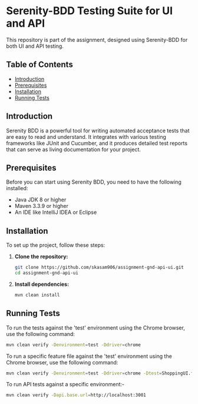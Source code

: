 # Serenity-BDD Testing Suite for UI and API

This repository is part of the assignment, designed using Serenity-BDD for both UI and API testing.

## Table of Contents

- [Introduction](#introduction)
- [Prerequisites](#prerequisites)
- [Installation](#installation)
- [Running Tests](#running-tests)

## Introduction

Serenity BDD is a powerful tool for writing automated acceptance tests that are easy to read and understand. It
integrates with various testing frameworks like JUnit and Cucumber, and it produces detailed test reports that can serve
as living documentation for your project.

## Prerequisites

Before you can start using Serenity BDD, you need to have the following installed:

- Java JDK 8 or higher
- Maven 3.3.9 or higher
- An IDE like IntelliJ IDEA or Eclipse

## Installation

To set up the project, follow these steps:

1. **Clone the repository:**

    ```bash
    git clone https://github.com/skasam906/assignment-gnd-api-ui.git
    cd assignment-gnd-api-ui
    ```

2. **Install dependencies:**

    ```bash
    mvn clean install
    ```

## Running Tests

To run the tests against the 'test' environment using the Chrome browser, use the following command:

   ```bash
   mvn clean verify -Denvironment=test -Ddriver=chrome
   ```

To run a specific feature file against the 'test' environment using the Chrome browser, use the following command:

   ```bash
   mvn clean verify -Denvironment=test -Ddriver=chrome -Dtest=ShoppingUI.feature
   ```

To run API tests against a specific environment:-

   ```bash
  mvn clean verify -Dapi.base.url=http://localhost:3001
   ```

